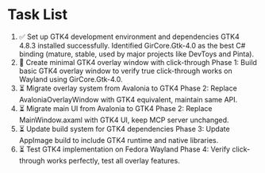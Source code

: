 # Task List

1. ✅ Set up GTK4 development environment and dependencies
GTK4 4.8.3 installed successfully. Identified GirCore.Gtk-4.0 as the best C# binding (mature, stable, used by major projects like DevToys and Pinta).
2. 🔄 Create minimal GTK4 overlay window with click-through
Phase 1: Build basic GTK4 overlay window to verify true click-through works on Wayland using GirCore.Gtk-4.0.
3. ⏳ Migrate overlay system from Avalonia to GTK4
Phase 2: Replace AvaloniaOverlayWindow with GTK4 equivalent, maintain same API.
4. ⏳ Migrate main UI from Avalonia to GTK4
Phase 2: Replace MainWindow.axaml with GTK4 UI, keep MCP server unchanged.
5. ⏳ Update build system for GTK4 dependencies
Phase 3: Update AppImage build to include GTK4 runtime and native libraries.
6. ⏳ Test GTK4 implementation on Fedora Wayland
Phase 4: Verify click-through works perfectly, test all overlay features.

